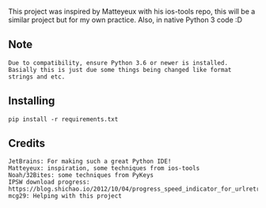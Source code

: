 This project was inspired by Matteyeux with his ios-tools repo, this will be a similar project but for my own practice. Also, in native Python 3 code :D

## Note 
	Due to compatibility, ensure Python 3.6 or newer is installed. Basially this is just due some things being changed like format strings and etc.
	
## Installing
	pip install -r requirements.txt

## Credits
	JetBrains: For making such a great Python IDE!
	Matteyeux: inspiration, some techniques from ios-tools
	Noah/32Bites: some techniques from PyKeys
	IPSW download progress: https://blog.shichao.io/2012/10/04/progress_speed_indicator_for_urlretrieve_in_python.html
	mcg29: Helping with this project
